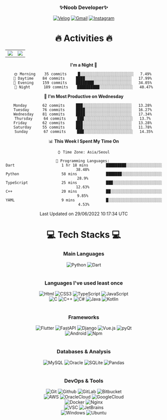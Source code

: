 <div align="center">
 
### ✨Noob Developer✨
 
<a href="https://velog.io/@qwertycvb">
<img alt="Velog" src ="https://img.shields.io/badge/Velog-20C997.svg?&style=for-the-badge&logo=Velog&logoColor=white"/></a>
<a href="mailto:jins4218@gmail.com">
<img alt="Gmail" src ="https://img.shields.io/badge/Gmail-EA4335.svg?&style=for-the-badge&logo=Gmail&logoColor=white"/></a>
<a href="https://www.instagram.com/qwertycvb_/">
<img alt="Instagram" src ="https://img.shields.io/badge/Instagram-E4405F.svg?&style=for-the-badge&logo=Instagram&logoColor=white"/></a>
<br/>

# 🔥 Activities 🔥 <br/>

<table>
<tbody>
<tr><td>
<img src="https://github-readme-stats.vercel.app/api?username=SerenityS&show_icons=false&count_private=true&theme=radical"/>
</td>
<td>
<img src="https://github-profile-trophy.vercel.app/?username=serenitys&theme=radical&row=2&column=3"/>
</td>
</tr>
</tbody>
</table>

<!--START_SECTION:waka-->
**I'm a Night 🦉** 

```text
🌞 Morning    35 commits     █░░░░░░░░░░░░░░░░░░░░░░░░   7.49% 
🌆 Daytime    84 commits     ████░░░░░░░░░░░░░░░░░░░░░   17.99% 
🌃 Evening    159 commits    ████████░░░░░░░░░░░░░░░░░   34.05% 
🌙 Night      189 commits    ██████████░░░░░░░░░░░░░░░   40.47%

```
📅 **I'm Most Productive on Wednesday** 

```text
Monday       62 commits     ███░░░░░░░░░░░░░░░░░░░░░░   13.28% 
Tuesday      76 commits     ████░░░░░░░░░░░░░░░░░░░░░   16.27% 
Wednesday    81 commits     ████░░░░░░░░░░░░░░░░░░░░░   17.34% 
Thursday     64 commits     ███░░░░░░░░░░░░░░░░░░░░░░   13.7% 
Friday       62 commits     ███░░░░░░░░░░░░░░░░░░░░░░   13.28% 
Saturday     55 commits     ███░░░░░░░░░░░░░░░░░░░░░░   11.78% 
Sunday       67 commits     ███░░░░░░░░░░░░░░░░░░░░░░   14.35%

```


📊 **This Week I Spent My Time On** 

```text
⌚︎ Time Zone: Asia/Seoul

💬 Programming Languages: 
Dart                     1 hr 18 mins        █████████░░░░░░░░░░░░░░░░   38.48% 
Python                   58 mins             ███████░░░░░░░░░░░░░░░░░░   28.9% 
TypeScript               25 mins             ███░░░░░░░░░░░░░░░░░░░░░░   12.63% 
C++                      20 mins             ██░░░░░░░░░░░░░░░░░░░░░░░   9.85% 
YAML                     9 mins              █░░░░░░░░░░░░░░░░░░░░░░░░   4.53%

```


 Last Updated on 29/06/2022 10:17:34 UTC
<!--END_SECTION:waka-->

# 💻 Tech Stacks 💻 <br/>

### Main Languages

<img alt="Python" src ="https://img.shields.io/badge/Python-3776AB.svg?&style=for-the-badge&logo=Python&logoColor=white"/>
<img alt="Dart" src ="https://img.shields.io/badge/Dart-0175C2.svg?&style=for-the-badge&logo=Dart&logoColor=white"/>
</br><br/>

### Languages I've used least once

<img alt="Html" src ="https://img.shields.io/badge/HTML-E34F26.svg?&style=for-the-badge&logo=HTML5&logoColor=white"/>
<img alt="CSS3" src ="https://img.shields.io/badge/CSS3-FF9933.svg?&style=for-the-badge&logo=CSS3&logoColor=white"/>
<img alt="TypeScript" src ="https://img.shields.io/badge/TypeScript-3178C6.svg?&style=for-the-badge&logo=TypeScript&logoColor=white"/>
<img alt="JavaScript" src ="https://img.shields.io/badge/JavaScript-F7DF1E.svg?&style=for-the-badge&logo=JavaScript&logoColor=grey"/><br/>
<img alt="C" src 
="https://img.shields.io/badge/C-A8B9CC.svg?&style=for-the-badge&logo=C&logoColor=grey"/>
<img alt="C++" src ="https://img.shields.io/badge/C++-00599C.svg?&style=for-the-badge&logo=C%2B%2B&logoColor=white"/>
<img alt="C#" src 
="https://img.shields.io/badge/Csharp-239120.svg?&style=for-the-badge&logo=Csharp&logoColor=white"/>
<img alt="Java" src ="https://img.shields.io/badge/Java-007396.svg?&style=for-the-badge&logo=Java&logoColor=white"/>
<img alt="Kotlin" src ="https://img.shields.io/badge/Kotlin-7F52FF.svg?&style=for-the-badge&logo=Kotlin&logoColor=white"/>
<br/><br/>

### Frameworks

<img alt="Flutter" src ="https://img.shields.io/badge/Flutter-02569B.svg?&style=for-the-badge&logo=Flutter&logoColor=white"/>
<img alt="FastAPI" src ="https://img.shields.io/badge/FastAPI-009688.svg?&style=for-the-badge&logo=FastAPI&logoColor=white"/>
<img alt="Django" src ="https://img.shields.io/badge/Django-092E20.svg?&style=for-the-badge&logo=Django&logoColor=white"/>
<img alt="Vue.js" src ="https://img.shields.io/badge/Vue.js-4FC08D.svg?&style=for-the-badge&logo=Vue.js&logoColor=white"/>
<img alt="pyQt" src ="https://img.shields.io/badge/PyQt-41CD52.svg?&style=for-the-badge&logo=Qt&logoColor=white"/><br/>
<img alt="Android" src ="https://img.shields.io/badge/Android-3DDC84.svg?&style=for-the-badge&logo=Android&logoColor=white"/>
<img alt="Npm" src ="https://img.shields.io/badge/npm-CB3837.svg?&style=for-the-badge&logo=npm&logoColor=white"/>
<br/><br/>

### Databases & Analysis

<img alt="MySQL" src ="https://img.shields.io/badge/MySQL-4479A1.svg?&style=for-the-badge&logo=MySQl&logoColor=white"/>
<img alt="Oracle" src ="https://img.shields.io/badge/Oracle-F80000.svg?&style=for-the-badge&logo=Oracle&logoColor=white"/>
<img alt="SQLite" src ="https://img.shields.io/badge/SQLite-003B57.svg?&style=for-the-badge&logo=SQLite&logoColor=white"/>
<img alt="Pandas" src ="https://img.shields.io/badge/Pandas-150458.svg?&style=for-the-badge&logo=Pandas&logoColor=white"/>
<br/><br/>

### DevOps & Tools

<img alt="Git" src ="https://img.shields.io/badge/Git-F05032.svg?&style=for-the-badge&logo=Git&logoColor=white"/>
<img alt="Github" src ="https://img.shields.io/badge/Github-181717.svg?&style=for-the-badge&logo=Github&logoColor=white"/>
<img alt="GitLab" src ="https://img.shields.io/badge/GitLab-FC6D26.svg?&style=for-the-badge&logo=GitLab&logoColor=white"/>
<img alt="Bitbucket" src ="https://img.shields.io/badge/Bitbucket-0052CC.svg?&style=for-the-badge&logo=Bitbucket&logoColor=white"/><br/>
<img alt="AWS" src ="https://img.shields.io/badge/AWS-FF9900.svg?&style=for-the-badge&logo=amazon-aws&logoColor=white"/>
<img alt="OracleCloud" src ="https://img.shields.io/badge/OracleCloud-F80000.svg?&style=for-the-badge&logo=Oracle&logoColor=white"/>
<img alt="GoogleCloud" src ="https://img.shields.io/badge/GCP-4285F4.svg?&style=for-the-badge&logo=GoogleCloud&logoColor=white"/><br/>
<img alt="Docker" src ="https://img.shields.io/badge/Docker-2496ED.svg?&style=for-the-badge&logo=Docker&logoColor=white"/>
<img alt="Nginx" src ="https://img.shields.io/badge/Nginx-009639.svg?&style=for-the-badge&logo=Nginx&logoColor=white"/><br/>
<img alt="VSC" src ="https://img.shields.io/badge/VSC-007ACC.svg?&style=for-the-badge&logo=VisualStudioCode&logoColor=white"/>
<img alt="JetBrains" src ="https://img.shields.io/badge/JetBrains-000000.svg?&style=for-the-badge&logo=JetBrains&logoColor=white"/><br/>
<img alt="Windows" src ="https://img.shields.io/badge/Windows-0078D6.svg?&style=for-the-badge&logo=Windows&logoColor=white"/>
<img alt="Ubuntu" src ="https://img.shields.io/badge/Ubuntu-E95420.svg?&style=for-the-badge&logo=Ubuntu&logoColor=white"/><br/>
<br/><br/>
